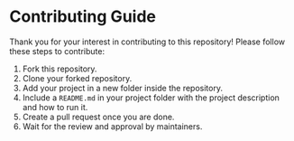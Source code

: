 # Contributing Guide

Thank you for your interest in contributing to this repository! Please follow these steps to contribute:

1. Fork this repository.
2. Clone your forked repository.
3. Add your project in a new folder inside the repository.
4. Include a `README.md` in your project folder with the project description and how to run it.
5. Create a pull request once you are done.
6. Wait for the review and approval by maintainers.
